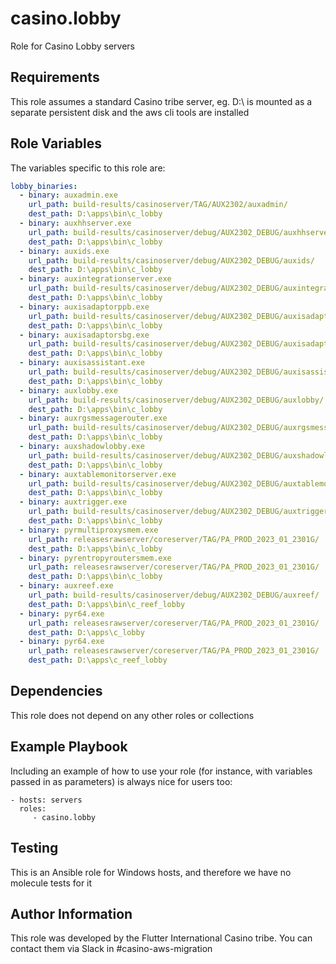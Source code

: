 casino.lobby
=========

Role for Casino Lobby servers

Requirements
------------

This role assumes a standard Casino tribe server, eg. D:\ is mounted as a separate persistent disk and the aws cli tools are installed

Role Variables
--------------

The variables specific to this role are:

```yaml
lobby_binaries:
  - binary: auxadmin.exe
    url_path: build-results/casinoserver/TAG/AUX2302/auxadmin/
    dest_path: D:\apps\bin\c_lobby
  - binary: auxhhserver.exe
    url_path: build-results/casinoserver/debug/AUX2302_DEBUG/auxhhserver/
    dest_path: D:\apps\bin\c_lobby
  - binary: auxids.exe
    url_path: build-results/casinoserver/debug/AUX2302_DEBUG/auxids/
    dest_path: D:\apps\bin\c_lobby
  - binary: auxintegrationserver.exe
    url_path: build-results/casinoserver/debug/AUX2302_DEBUG/auxintegrationserver/
    dest_path: D:\apps\bin\c_lobby
  - binary: auxisadaptorppb.exe
    url_path: build-results/casinoserver/debug/AUX2302_DEBUG/auxisadaptorppb/
    dest_path: D:\apps\bin\c_lobby
  - binary: auxisadaptorsbg.exe
    url_path: build-results/casinoserver/debug/AUX2302_DEBUG/auxisadaptorsbg/
    dest_path: D:\apps\bin\c_lobby
  - binary: auxisassistant.exe
    url_path: build-results/casinoserver/debug/AUX2302_DEBUG/auxisassistant/
    dest_path: D:\apps\bin\c_lobby
  - binary: auxlobby.exe
    url_path: build-results/casinoserver/debug/AUX2302_DEBUG/auxlobby/
    dest_path: D:\apps\bin\c_lobby
  - binary: auxrgsmessagerouter.exe
    url_path: build-results/casinoserver/debug/AUX2302_DEBUG/auxrgsmessagerouter/
    dest_path: D:\apps\bin\c_lobby
  - binary: auxshadowlobby.exe
    url_path: build-results/casinoserver/debug/AUX2302_DEBUG/auxshadowlobby/
    dest_path: D:\apps\bin\c_lobby
  - binary: auxtablemonitorserver.exe
    url_path: build-results/casinoserver/debug/AUX2302_DEBUG/auxtablemonitorserver/
    dest_path: D:\apps\bin\c_lobby
  - binary: auxtrigger.exe
    url_path: build-results/casinoserver/debug/AUX2302_DEBUG/auxtrigger/
    dest_path: D:\apps\bin\c_lobby
  - binary: pyrmultiproxysmem.exe
    url_path: releasesrawserver/coreserver/TAG/PA_PROD_2023_01_2301G/
    dest_path: D:\apps\bin\c_lobby
  - binary: pyrentropyroutersmem.exe
    url_path: releasesrawserver/coreserver/TAG/PA_PROD_2023_01_2301G/
    dest_path: D:\apps\bin\c_lobby
  - binary: auxreef.exe
    url_path: build-results/casinoserver/debug/AUX2302_DEBUG/auxreef/
    dest_path: D:\apps\bin\c_reef_lobby
  - binary: pyr64.exe
    url_path: releasesrawserver/coreserver/TAG/PA_PROD_2023_01_2301G/
    dest_path: D:\apps\c_lobby
  - binary: pyr64.exe
    url_path: releasesrawserver/coreserver/TAG/PA_PROD_2023_01_2301G/
    dest_path: D:\apps\c_reef_lobby
```

Dependencies
------------

This role does not depend on any other roles or collections

Example Playbook
----------------

Including an example of how to use your role (for instance, with variables passed in as parameters) is always nice for users too:

    - hosts: servers
      roles:
         - casino.lobby


Testing
-------

This is an Ansible role for Windows hosts, and therefore we have no molecule tests for it

Author Information
------------------

This role was developed by the Flutter International Casino tribe. You can contact them via Slack in #casino-aws-migration
